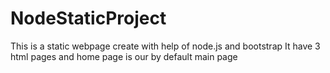 # NodeStaticProject
This is a static webpage create with help of node.js and bootstrap 
It have 3 html pages and home page is our by default main page 